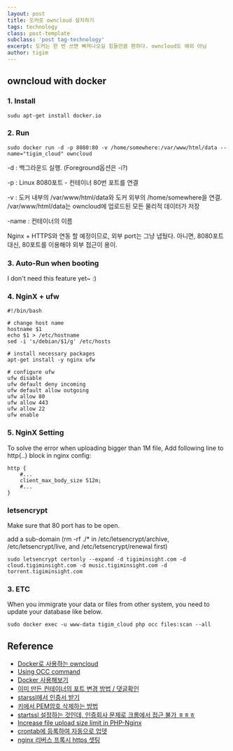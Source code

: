 ```yaml
--- 
layout: post  
title: 도커로 owncloud 설치하기    
tags: technology      
class: post-template
subclass: 'post tag-technology'
excerpt: 도커는 한 번 쓰면 빠져나오길 힘들만큼 편하다. owncloud도 예외 아님     
author: tigim            
---  
```


## owncloud with docker 

### 1. Install 

	sudu apt-get install docker.io

### 2. Run 
  
	sudo docker run -d -p 8080:80 -v /home/somewhere:/var/www/html/data --name="tigim_cloud" owncloud
  
-d : 백그라운드 실행. (Foreground옵션은 -i?)  

-p : Linux 8080포트 - 컨테이너 80번 포트를 연결  

-v : 도커 내부의 /var/www/html/data와 도커 외부의 /home/somewhere을 연결. /var/www/html/data는 owncloud에 업로드된 모든 물리적 데이터가 저장

-name : 컨테이너의 이름   

Nginx + HTTPS와 연동 할 예정이므로, 외부 port는 그냥 냅뒀다. 아니면, 8080포트 대신, 80포트를 이용해야 외부 접근이 용이.   
  
### 3. Auto-Run when booting  
  
I don't need this feature yet~ :)  

### 4. NginX + ufw 

	#!/bin/bash

	# change host name
	hostname $1
	echo $1 > /etc/hostname
	sed -i 's/debian/$1/g' /etc/hosts

	# install necessary packages
	apt-get install -y nginx ufw
	
	# configure ufw
	ufw disable
	ufw default deny incoming
	ufw default allow outgoing
	ufw allow 80  
	ufw allow 443  
	ufw allow 22  
	ufw enable  

### 5. NginX Setting

To solve the error when uploading bigger than 1M file, Add following line to http{..} block in nginx config:

	http {
		#...
        client_max_body_size 512m;
		#...
	}

### letsencrypt 

Make sure that 80 port has to be open.  
  
add a sub-domain (rm -rf ./* in /etc/letsencrypt/archive, /etc/letsencrypt/live, and /etc/letsencrypt/renewal first)   
  
	sudo letsencrypt certonly --expand -d tigiminsight.com -d cloud.tigiminsight.com -d music.tigiminsight.com -d torrent.tigiminsight.com 
  
### 3. ETC  

When you immigrate your data or files from other system, you need to update your database like below.  

	sudo docker exec -u www-data tigim_cloud php occ files:scan --all  
	
## Reference  
- [Docker로 사용하는 owncloud](https://blog.iwanhae.ga/owncloud_using_docker/)
- [Using OCC command](https://doc.owncloud.org/server/9.0/admin_manual/configuration_server/occ_command.html)  
- [Docker 사용해보기](http://pyrasis.com/book/DockerForTheReallyImpatient/Chapter03)  
- [이미 만든 컨테이너의 포트 변경 방법 / 댓글확인](https://stackoverflow.com/questions/19335444/how-do-i-assign-a-port-mapping-to-an-existing-docker-container)
- [starssl에서 인증서 받기](https://www.xetown.com/slope/135905)
- [키에서 PEM암호 삭제하는 방법](https://futurestud.io/tutorials/how-to-remove-pem-password-from-ssl-certificate)
- [startssl 설정하는 것인데, 인증회사 문제로 크롬에서 접근 불가 ㅎㅎㅎ](https://www.linode.com/docs/web-servers/nginx/install-nginx-and-a-startssl-certificate-on-debian-8-jessie)
- [Increase file upload size limit in PHP-Nginx](https://easyengine.io/tutorials/php/increase-file-upload-size-limit/)
- [crontab에 등록하여 자동으로 업뎃](https://extrememanual.net/10030)
- [nginx 리버스 프록시 https 셋팅](https://deviantengineer.com/2015/05/nginx-reverseproxy-centos7/)